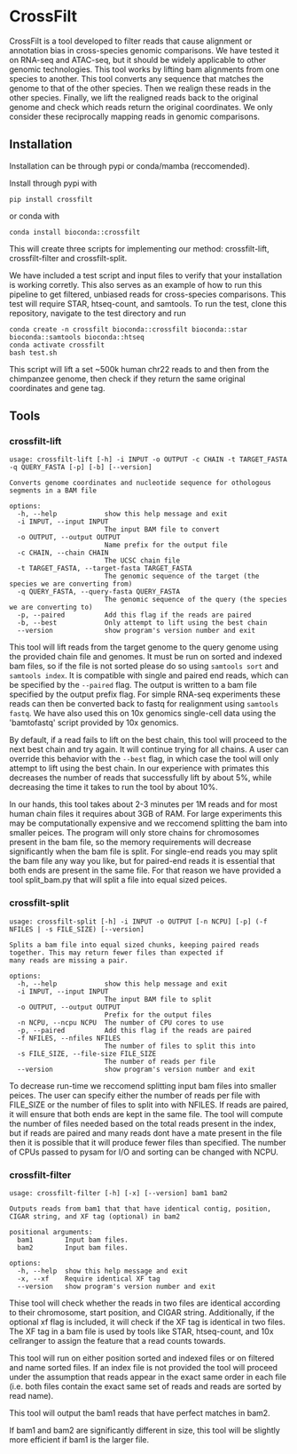 # CrossFilt

CrossFilt is a tool developed to filter reads that cause alignment or annotation bias in cross-species genomic comparisons. We have tested it on RNA-seq and ATAC-seq, but it should be widely applicable to other genomic technologies. This tool works by lifting bam alignments from one species to another. This tool converts any sequence that matches the genome to that of the other species. Then we realign these reads in the other species. Finally, we lift the realigned reads back to the original genome and check which reads return the original coordinates. We only consider these reciprocally mapping reads in genomic comparisons.

## Installation

Installation can be through pypi or conda/mamba (reccomended). 

Install through pypi with 

```
pip install crossfilt
```

or conda with

```
conda install bioconda::crossfilt
```

This will create three scripts for implementing our method: crossfilt-lift, crossfilt-filter and crossfilt-split. 

We have included a test script and input files to verify that your installation is working corretly. This also serves as an example of how to run this pipeline to get filtered, unbiased reads for cross-species comparisons. This test will require STAR, htseq-count, and samtools. To run the test, clone this repository, navigate to the test directory and run

```
conda create -n crossfilt bioconda::crossfilt bioconda::star bioconda::samtools bioconda::htseq
conda activate crossfilt
bash test.sh
```

This script will lift a set ~500k human chr22 reads to and then from the chimpanzee genome, then check if they return the same original coordinates and gene tag.

## Tools

### crossfilt-lift

```
usage: crossfilt-lift [-h] -i INPUT -o OUTPUT -c CHAIN -t TARGET_FASTA -q QUERY_FASTA [-p] [-b] [--version]

Converts genome coordinates and nucleotide sequence for othologous segments in a BAM file

options:
  -h, --help            show this help message and exit
  -i INPUT, --input INPUT
                        The input BAM file to convert
  -o OUTPUT, --output OUTPUT
                        Name prefix for the output file
  -c CHAIN, --chain CHAIN
                        The UCSC chain file
  -t TARGET_FASTA, --target-fasta TARGET_FASTA
                        The genomic sequence of the target (the species we are converting from)
  -q QUERY_FASTA, --query-fasta QUERY_FASTA
                        The genomic sequence of the query (the species we are converting to)
  -p, --paired          Add this flag if the reads are paired
  -b, --best            Only attempt to lift using the best chain
  --version             show program's version number and exit
```

This tool will lift reads from the target genome to the query genome using the provided chain file and genomes. It must be run on sorted and indexed bam files, so if the file is not sorted please do so using `samtools sort` and `samtools index`. It is compatible with single and paired end reads, which can be specified by the `--paired` flag. The output is written to a bam file specified by the output prefix flag. For simple RNA-seq experiments these reads can then be converted back to fastq for realignment using `samtools fastq`. We have also used this on 10x genomics single-cell data using the 'bamtofastq' script provided by 10x genomics. 

By default, if a read fails to lift on the best chain, this tool will proceed to the next best chain and try again. It will continue trying for all chains. A user can override this behavior with the `--best` flag, in which case the tool will only attempt to lift using the best chain. In our experience with primates this decreases the number of reads that successfully lift by about 5%, while decreasing the time it takes to run the tool by about 10%. 

In our hands, this tool takes about 2-3 minutes per 1M reads and for most human chain files it requires about 3GB of RAM. For large experiments this may be computationally expensive and we reccomend splitting the bam into smaller peices. The program will only store chains for chromosomes present in the bam file, so the memory requirements will decrease significantly when the bam file is split. For single-end reads you may split the bam file any way you like, but for paired-end reads it is essential that both ends are present in the same file. For that reason we have provided a tool split_bam.py that will split a file into equal sized peices. 

### crossfilt-split

```
usage: crossfilt-split [-h] -i INPUT -o OUTPUT [-n NCPU] [-p] (-f NFILES | -s FILE_SIZE) [--version]

Splits a bam file into equal sized chunks, keeping paired reads together. This may return fewer files than expected if
many reads are missing a pair.

options:
  -h, --help            show this help message and exit
  -i INPUT, --input INPUT
                        The input BAM file to split
  -o OUTPUT, --output OUTPUT
                        Prefix for the output files
  -n NCPU, --ncpu NCPU  The number of CPU cores to use
  -p, --paired          Add this flag if the reads are paired
  -f NFILES, --nfiles NFILES
                        The number of files to split this into
  -s FILE_SIZE, --file-size FILE_SIZE
                        The number of reads per file
  --version             show program's version number and exit
```

To decrease run-time we reccomend splitting input bam files into smaller peices. The user can specify either the number of reads per file with FILE_SIZE or the number of files to split into with NFILES. If reads are paired, it will ensure that both ends are kept in the same file. The tool will compute the number of files needed based on the total reads present in the index, but if reads are paired and many reads dont have a mate present in the file then it is possible that it will produce fewer files than specified. The number of CPUs passed to pysam for I/O and sorting can be changed with NCPU. 

### crossfilt-filter

```
usage: crossfilt-filter [-h] [-x] [--version] bam1 bam2

Outputs reads from bam1 that that have identical contig, position, CIGAR string, and XF tag (optional) in bam2

positional arguments:
  bam1        Input bam files.
  bam2        Input bam files.

options:
  -h, --help  show this help message and exit
  -x, --xf    Require identical XF tag
  --version   show program's version number and exit
```

Thise tool will check whether the reads in two files are identical according to their chromosome, start position, and CIGAR string. Additionally, if the optional xf flag is included, it will check if the XF tag is identical in two files. The XF tag in a bam file is used by tools like STAR, htseq-count, and 10x cellranger to assign the feature that a read counts towards. 

This tool will run on either position sorted and indexed files or on filtered and name sorted files. If an index file is not provided the tool will proceed under the assumption that reads appear in the exact same order in each file (i.e. both files contain the exact same set of reads and reads are sorted by read name).

This tool will output the bam1 reads that have perfect matches in bam2. 

If bam1 and bam2 are significantly different in size, this tool will be slightly more efficient if bam1 is the larger file.




